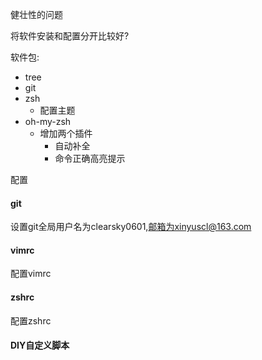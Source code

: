 



健壮性的问题









将软件安装和配置分开比较好?



软件包:



- tree
- git
- zsh
  - 配置主题
- oh-my-zsh
  - 增加两个插件
    - 自动补全
    - 命令正确高亮提示









配置



#### git

设置git全局用户名为clearsky0601,邮箱为xinyuscl@163.com









#### vimrc

配置vimrc



#### zshrc

配置zshrc





#### DIY自定义脚本









